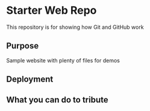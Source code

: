 # Starter Web Repo

This repository is for showing how Git and GitHub work

## Purpose

Sample website with plenty of files for demos

## Deployment

## What you can do to tribute

